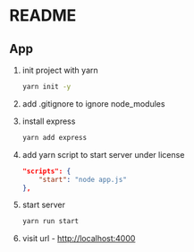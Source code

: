 # README

## App

1. init project with yarn

    ```bash
    yarn init -y
    ```

2. add .gitignore to ignore node_modules

3. install express

    ```bash
    yarn add express
    ```

4. add yarn script to start server under license

    ```json
    "scripts": {
        "start": "node app.js"
    },
    ```

5. start server

    ```bash
    yarn run start
    ```

6. visit url - <http://localhost:4000>
